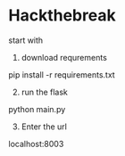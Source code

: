 # Hackthebreak

start with 

1) download requrements

pip install -r requirements.txt

2) run the flask 

python main.py

3) Enter the url 

localhost:8003


